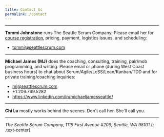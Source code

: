 ```yaml
---
title: Contact Us
permalink: /contact
---
```


----

__Tommi Johnstone__ runs The Seattle Scrum Company.  Please email her for [course registration](calendar#registration), pricing, payment, logistics issues, and scheduling:

* [tommi@seattlescrum.com](mailto:tommi@seattlescrum.com?subject=Contact)

----

__Michael James (MJ)__ does the coaching, consulting, training, pair/mob programming, and writing.  Please email or phone (during West Coast business hours) to chat about Scrum/Agile/LeSS/Lean/Kanban/TDD and for private training/coaching inquiries:

* [mj@seattlescrum.com](mailto:mj@seattlescrum.com?subject=Yo)
* +1.206.769.5282
* <https://www.linkedin.com/in/michaeljamesseattle/>

----
__Chi Lu__ mostly works behind the scenes. Don't call her. She'll call you.

----

_The Seattle Scrum Company, 1119 First Avenue #209, Seattle, WA  98101_
{: .text-center}